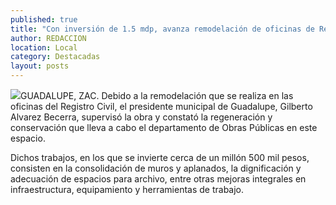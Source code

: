 ```yaml
---
published: true
title: "Con inversión de 1.5 mdp, avanza remodelación de oficinas de Registro Civil de Guadalupe"
author: REDACCION
location: Local
category: Destacadas
layout: posts
---
```


![](http://i.imgur.com/9APM594m.jpg)GUADALUPE, ZAC. Debido a la  remodelación  que se realiza en las oficinas del Registro Civil, el presidente municipal de Guadalupe, Gilberto Alvarez Becerra, supervisó la obra y constató la regeneración y conservación que lleva a cabo el departamento de Obras Públicas en este espacio. 

Dichos trabajos, en los que se invierte cerca de un millón 500 mil pesos, consisten en la consolidación de muros y aplanados, la dignificación y adecuación de espacios para archivo, entre otras mejoras integrales en infraestructura, equipamiento y herramientas de trabajo.
